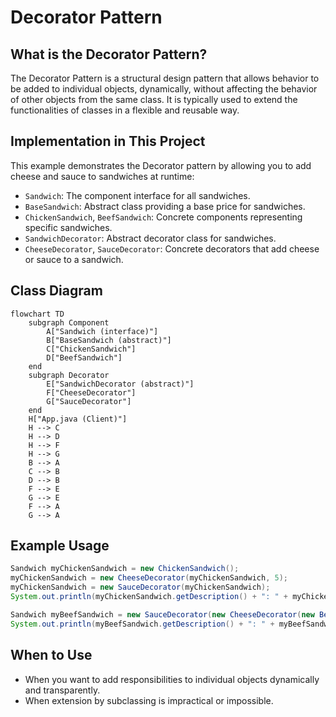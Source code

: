 # Decorator Pattern

## What is the Decorator Pattern?
The Decorator Pattern is a structural design pattern that allows behavior to be added to individual objects, dynamically, without affecting the behavior of other objects from the same class. It is typically used to extend the functionalities of classes in a flexible and reusable way.

## Implementation in This Project
This example demonstrates the Decorator pattern by allowing you to add cheese and sauce to sandwiches at runtime:

- `Sandwich`: The component interface for all sandwiches.
- `BaseSandwich`: Abstract class providing a base price for sandwiches.
- `ChickenSandwich`, `BeefSandwich`: Concrete components representing specific sandwiches.
- `SandwichDecorator`: Abstract decorator class for sandwiches.
- `CheeseDecorator`, `SauceDecorator`: Concrete decorators that add cheese or sauce to a sandwich.

## Class Diagram
```mermaid
flowchart TD
    subgraph Component
        A["Sandwich (interface)"]
        B["BaseSandwich (abstract)"]
        C["ChickenSandwich"]
        D["BeefSandwich"]
    end
    subgraph Decorator
        E["SandwichDecorator (abstract)"]
        F["CheeseDecorator"]
        G["SauceDecorator"]
    end
    H["App.java (Client)"]
    H --> C
    H --> D
    H --> F
    H --> G
    B --> A
    C --> B
    D --> B
    F --> E
    G --> E
    F --> A
    G --> A
```

## Example Usage
```java
Sandwich myChickenSandwich = new ChickenSandwich();
myChickenSandwich = new CheeseDecorator(myChickenSandwich, 5);
myChickenSandwich = new SauceDecorator(myChickenSandwich);
System.out.println(myChickenSandwich.getDescription() + ": " + myChickenSandwich.price());

Sandwich myBeefSandwich = new SauceDecorator(new CheeseDecorator(new BeefSandwich(), 3));
System.out.println(myBeefSandwich.getDescription() + ": " + myBeefSandwich.price());
```

## When to Use
- When you want to add responsibilities to individual objects dynamically and transparently.
- When extension by subclassing is impractical or impossible.